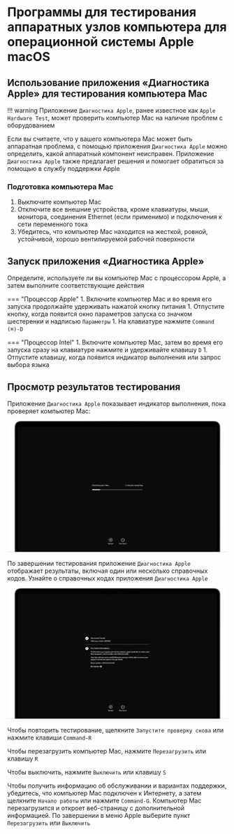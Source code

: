 # Программы для тестирования аппаратных узлов компьютера для операционной системы Apple macOS

## Использование приложения «Диагностика Apple» для тестирования компьютера Mac

!!! warning
    Приложение `Диагностика Apple`, ранее известное как `Apple Hardware Test`, может проверить компьютер Mac на наличие проблем с оборудованием

Если вы считаете, что у вашего компьютера Mac может быть аппаратная проблема, с помощью приложения `Диагностика Apple` можно определить, какой
аппаратный компонент неисправен. Приложение `Диагностика Apple` также предлагает решения и помогает обратиться за помощью в службу поддержки Apple

### Подготовка компьютера Mac

1. Выключите компьютер Mac
2. Отключите все внешние устройства, кроме клавиатуры, мыши, монитора, соединения Ethernet (если применимо) и подключения к сети переменного тока
3. Убедитесь, что компьютер Mac находится на жесткой, ровной, устойчивой, хорошо вентилируемой рабочей поверхности

## Запуск приложения «Диагностика Apple»

Определите, используете ли вы компьютер Mac с процессором Apple, а затем выполните соответствующие действия

=== "Процессор Apple"
    1. Включите компьютер Mac и во время его запуска продолжайте удерживать нажатой кнопку питания
    1. Отпустите кнопку, когда появится окно параметров запуска со значком шестеренки и надписью `Параметры`
    1. На клавиатуре нажмите `Command (⌘)-D`

=== "Процессор Intel"
    1. Включите компьютер Mac, затем во время его запуска сразу на клавиатуре нажмите и удерживайте клавишу `D`
    1. Отпустите клавишу, когда появится индикатор выполнения или запрос выбора языка


## Просмотр результатов тестирования

Приложение `Диагностика Apple` показывает индикатор выполнения, пока проверяет компьютер Mac:

![Программы для тестирования аппаратных узлов компьютера](../media/macos_14_01.png)

По завершении тестирования приложение `Диагностика Apple` отображает результаты, включая один или несколько справочных кодов. Узнайте о справочных
кодах приложения `Диагностика Apple`

![Программы для тестирования аппаратных узлов компьютера](../media/macos_14_02.png)

Чтобы повторить тестирование, щелкните `Запустите проверку снова` или нажмите клавиши `Command-R`

Чтобы перезагрузить компьютер Mac, нажмите `Перезагрузить` или клавишу `R`

Чтобы выключить, нажмите `Выключить` или клавишу `S`

Чтобы получить информацию об обслуживании и вариантах поддержки, убедитесь, что компьютер Mac подключен к Интернету, а затем щелкните `Начало работы`
или нажмите `Command-G`. Компьютер Mac перезагрузится и откроет веб-страницу с дополнительной информацией. По завершении в меню Apple выберите пункт
`Перезагрузить` или `Выключить`
